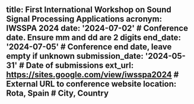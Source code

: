 title: First International Workshop on Sound Signal Processing Applications
acronym: IWSSPA 2024
date: '2024-07-02' # Conference date. Ensure mm and dd are 2 digits
end_date: '2024-07-05' # Conference end date, leave empty if unknown
submission_date: '2024-05-31' # Date of submissions
ext_url: https://sites.google.com/view/iwsspa2024 # External URL to conference website
location: Rota, Spain # City, Country
---
